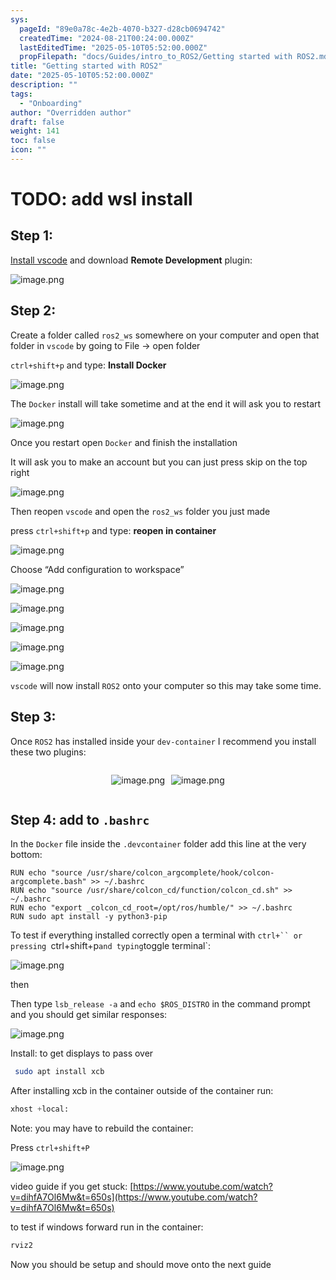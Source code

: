 ```yaml
---
sys:
  pageId: "89e0a78c-4e2b-4070-b327-d28cb0694742"
  createdTime: "2024-08-21T00:24:00.000Z"
  lastEditedTime: "2025-05-10T05:52:00.000Z"
  propFilepath: "docs/Guides/intro_to_ROS2/Getting started with ROS2.md"
title: "Getting started with ROS2"
date: "2025-05-10T05:52:00.000Z"
description: ""
tags:
  - "Onboarding"
author: "Overridden author"
draft: false
weight: 141
toc: false
icon: ""
---
```


# TODO: add wsl install

## Step 1:

[Install vscode](https://code.visualstudio.com/download) and download **Remote Development** plugin:

![image.png](https://prod-files-secure.s3.us-west-2.amazonaws.com/d518164a-d88e-44d1-a4ee-3adb3bd8bce0/efb52993-1881-4a40-b95e-6f020334f022/image.png?X-Amz-Algorithm=AWS4-HMAC-SHA256&X-Amz-Content-Sha256=UNSIGNED-PAYLOAD&X-Amz-Credential=ASIAZI2LB466RMJNV5QR%2F20250704%2Fus-west-2%2Fs3%2Faws4_request&X-Amz-Date=20250704T061404Z&X-Amz-Expires=3600&X-Amz-Security-Token=IQoJb3JpZ2luX2VjEB0aCXVzLXdlc3QtMiJIMEYCIQDbuX5TKOwpLz9wrhAu%2Fhl0EOvIZdQdXnhAc3VIU9roBAIhAPkBRzSYh3XXIhnYMOLNZjA%2F%2F4iNHRRgZV2ishW1YwFGKv8DCCYQABoMNjM3NDIzMTgzODA1IgwfprfThMUUTCrBnP0q3ANaBBAQ24K1Oe2wW6BHlm47JITqsAm%2BaheiunRFot7XSdFPszoNWGxwdhrppzTXkw3UkRsgxgdIL0DPdbTFUrtxBEiG8MUotqStz00EM4xXW9gC7bsU7WRiqwNjxdL3HMoj0ergmzoyVFUjgN4KGBSl1d1BBoDokhXYMQLETPnM0QP6UW3vK%2BAlcTXlPZY6PAPqhzkfcORIZBRx2qrahhh3cuMa4wNcDMUNYOTxBlmQu%2BTiM%2F87Lrydl0TVolwJfiCZAk0GZZpPeRhPxDrV0ee7AMNZ0PYbZymij%2FK%2FmS3hEoCL9xQOXBCCxzyOStWNVpidqjyqkKqJPokN39XoH7QVZEHySQMbOXfZRsuKvcC7KGqeWy8bJCW1pQ60QGWL9I92%2BUE9jzqFDhfW7LhycRoW1T8Jenle84EIJNDG2NTIbIjCCgNd99U9jfOwT3vFji%2BtMpTUJ%2FMIn9yFEKrFRN4h92itwqChUqH6cAGLjbsmIrcPYQwqaBsh7iIiKuPmaIGdZxVg%2FwtYpuPdv%2BSf3VoTqNmLH8IBqY6iUjMG6tEt1ClISttrUOGxYqgpGU76EZe%2FZ4U8sp5XoqMiNC%2FGZDKBStTQyam7WM2zsta6H1MzH34XSqWXqcSFqbLZ1DCOt53DBjqkAQIT91ymTRx3fWi3v20m5cdDPGCdKLspFzmUl35bPlDrgpBIURxdy%2BH2WBAoX%2BCExclI05Phl2ppNdo%2FXNpqM10w64%2FQq0Q3nDnyxR1GvcclgldxumEuA7bKTJ46invsYxQd5sa6Pkw0jZCa6HC7cJRtmWu0INUQLrY95rE%2BziM%2BEmuNZmt%2FaySuuLpFqZLQhYFswTXSYt9cpqNzcRFl8ESs3kA%2F&X-Amz-Signature=27d935d6ff779db5f27e0666fe1fe7c85ad8ea20c9a66e17570f204eb82a616e&X-Amz-SignedHeaders=host&x-amz-checksum-mode=ENABLED&x-id=GetObject)

## Step 2:

Create a folder called `ros2_ws` somewhere on your computer and open that folder in `vscode` by going to File → open folder 

`ctrl+shift+p` and type: **Install Docker**

![image.png](https://prod-files-secure.s3.us-west-2.amazonaws.com/d518164a-d88e-44d1-a4ee-3adb3bd8bce0/2269dc0e-1cd5-47ff-bceb-c04ad9b2eab0/image.png?X-Amz-Algorithm=AWS4-HMAC-SHA256&X-Amz-Content-Sha256=UNSIGNED-PAYLOAD&X-Amz-Credential=ASIAZI2LB466RMJNV5QR%2F20250704%2Fus-west-2%2Fs3%2Faws4_request&X-Amz-Date=20250704T061404Z&X-Amz-Expires=3600&X-Amz-Security-Token=IQoJb3JpZ2luX2VjEB0aCXVzLXdlc3QtMiJIMEYCIQDbuX5TKOwpLz9wrhAu%2Fhl0EOvIZdQdXnhAc3VIU9roBAIhAPkBRzSYh3XXIhnYMOLNZjA%2F%2F4iNHRRgZV2ishW1YwFGKv8DCCYQABoMNjM3NDIzMTgzODA1IgwfprfThMUUTCrBnP0q3ANaBBAQ24K1Oe2wW6BHlm47JITqsAm%2BaheiunRFot7XSdFPszoNWGxwdhrppzTXkw3UkRsgxgdIL0DPdbTFUrtxBEiG8MUotqStz00EM4xXW9gC7bsU7WRiqwNjxdL3HMoj0ergmzoyVFUjgN4KGBSl1d1BBoDokhXYMQLETPnM0QP6UW3vK%2BAlcTXlPZY6PAPqhzkfcORIZBRx2qrahhh3cuMa4wNcDMUNYOTxBlmQu%2BTiM%2F87Lrydl0TVolwJfiCZAk0GZZpPeRhPxDrV0ee7AMNZ0PYbZymij%2FK%2FmS3hEoCL9xQOXBCCxzyOStWNVpidqjyqkKqJPokN39XoH7QVZEHySQMbOXfZRsuKvcC7KGqeWy8bJCW1pQ60QGWL9I92%2BUE9jzqFDhfW7LhycRoW1T8Jenle84EIJNDG2NTIbIjCCgNd99U9jfOwT3vFji%2BtMpTUJ%2FMIn9yFEKrFRN4h92itwqChUqH6cAGLjbsmIrcPYQwqaBsh7iIiKuPmaIGdZxVg%2FwtYpuPdv%2BSf3VoTqNmLH8IBqY6iUjMG6tEt1ClISttrUOGxYqgpGU76EZe%2FZ4U8sp5XoqMiNC%2FGZDKBStTQyam7WM2zsta6H1MzH34XSqWXqcSFqbLZ1DCOt53DBjqkAQIT91ymTRx3fWi3v20m5cdDPGCdKLspFzmUl35bPlDrgpBIURxdy%2BH2WBAoX%2BCExclI05Phl2ppNdo%2FXNpqM10w64%2FQq0Q3nDnyxR1GvcclgldxumEuA7bKTJ46invsYxQd5sa6Pkw0jZCa6HC7cJRtmWu0INUQLrY95rE%2BziM%2BEmuNZmt%2FaySuuLpFqZLQhYFswTXSYt9cpqNzcRFl8ESs3kA%2F&X-Amz-Signature=75a9f280a4a361679aa0df059af5d4d145073b935188139360ab132841a4e1a5&X-Amz-SignedHeaders=host&x-amz-checksum-mode=ENABLED&x-id=GetObject)

The `Docker` install will take sometime and at the end it will ask you to restart

![image.png](https://prod-files-secure.s3.us-west-2.amazonaws.com/d518164a-d88e-44d1-a4ee-3adb3bd8bce0/ed233f78-be33-4b1f-b89c-9c346c0e961e/image.png?X-Amz-Algorithm=AWS4-HMAC-SHA256&X-Amz-Content-Sha256=UNSIGNED-PAYLOAD&X-Amz-Credential=ASIAZI2LB466RMJNV5QR%2F20250704%2Fus-west-2%2Fs3%2Faws4_request&X-Amz-Date=20250704T061404Z&X-Amz-Expires=3600&X-Amz-Security-Token=IQoJb3JpZ2luX2VjEB0aCXVzLXdlc3QtMiJIMEYCIQDbuX5TKOwpLz9wrhAu%2Fhl0EOvIZdQdXnhAc3VIU9roBAIhAPkBRzSYh3XXIhnYMOLNZjA%2F%2F4iNHRRgZV2ishW1YwFGKv8DCCYQABoMNjM3NDIzMTgzODA1IgwfprfThMUUTCrBnP0q3ANaBBAQ24K1Oe2wW6BHlm47JITqsAm%2BaheiunRFot7XSdFPszoNWGxwdhrppzTXkw3UkRsgxgdIL0DPdbTFUrtxBEiG8MUotqStz00EM4xXW9gC7bsU7WRiqwNjxdL3HMoj0ergmzoyVFUjgN4KGBSl1d1BBoDokhXYMQLETPnM0QP6UW3vK%2BAlcTXlPZY6PAPqhzkfcORIZBRx2qrahhh3cuMa4wNcDMUNYOTxBlmQu%2BTiM%2F87Lrydl0TVolwJfiCZAk0GZZpPeRhPxDrV0ee7AMNZ0PYbZymij%2FK%2FmS3hEoCL9xQOXBCCxzyOStWNVpidqjyqkKqJPokN39XoH7QVZEHySQMbOXfZRsuKvcC7KGqeWy8bJCW1pQ60QGWL9I92%2BUE9jzqFDhfW7LhycRoW1T8Jenle84EIJNDG2NTIbIjCCgNd99U9jfOwT3vFji%2BtMpTUJ%2FMIn9yFEKrFRN4h92itwqChUqH6cAGLjbsmIrcPYQwqaBsh7iIiKuPmaIGdZxVg%2FwtYpuPdv%2BSf3VoTqNmLH8IBqY6iUjMG6tEt1ClISttrUOGxYqgpGU76EZe%2FZ4U8sp5XoqMiNC%2FGZDKBStTQyam7WM2zsta6H1MzH34XSqWXqcSFqbLZ1DCOt53DBjqkAQIT91ymTRx3fWi3v20m5cdDPGCdKLspFzmUl35bPlDrgpBIURxdy%2BH2WBAoX%2BCExclI05Phl2ppNdo%2FXNpqM10w64%2FQq0Q3nDnyxR1GvcclgldxumEuA7bKTJ46invsYxQd5sa6Pkw0jZCa6HC7cJRtmWu0INUQLrY95rE%2BziM%2BEmuNZmt%2FaySuuLpFqZLQhYFswTXSYt9cpqNzcRFl8ESs3kA%2F&X-Amz-Signature=2d6f3722655213bb1959fde3c30b0b1f17a0831e86bc0aee9943e96b9c52a804&X-Amz-SignedHeaders=host&x-amz-checksum-mode=ENABLED&x-id=GetObject)

Once you restart open `Docker` and finish the installation

It will ask you to make an account but you can just press skip on the top right

![image.png](https://prod-files-secure.s3.us-west-2.amazonaws.com/d518164a-d88e-44d1-a4ee-3adb3bd8bce0/21010ad9-1659-4fd9-9f59-9932a09b2a3d/image.png?X-Amz-Algorithm=AWS4-HMAC-SHA256&X-Amz-Content-Sha256=UNSIGNED-PAYLOAD&X-Amz-Credential=ASIAZI2LB466RMJNV5QR%2F20250704%2Fus-west-2%2Fs3%2Faws4_request&X-Amz-Date=20250704T061404Z&X-Amz-Expires=3600&X-Amz-Security-Token=IQoJb3JpZ2luX2VjEB0aCXVzLXdlc3QtMiJIMEYCIQDbuX5TKOwpLz9wrhAu%2Fhl0EOvIZdQdXnhAc3VIU9roBAIhAPkBRzSYh3XXIhnYMOLNZjA%2F%2F4iNHRRgZV2ishW1YwFGKv8DCCYQABoMNjM3NDIzMTgzODA1IgwfprfThMUUTCrBnP0q3ANaBBAQ24K1Oe2wW6BHlm47JITqsAm%2BaheiunRFot7XSdFPszoNWGxwdhrppzTXkw3UkRsgxgdIL0DPdbTFUrtxBEiG8MUotqStz00EM4xXW9gC7bsU7WRiqwNjxdL3HMoj0ergmzoyVFUjgN4KGBSl1d1BBoDokhXYMQLETPnM0QP6UW3vK%2BAlcTXlPZY6PAPqhzkfcORIZBRx2qrahhh3cuMa4wNcDMUNYOTxBlmQu%2BTiM%2F87Lrydl0TVolwJfiCZAk0GZZpPeRhPxDrV0ee7AMNZ0PYbZymij%2FK%2FmS3hEoCL9xQOXBCCxzyOStWNVpidqjyqkKqJPokN39XoH7QVZEHySQMbOXfZRsuKvcC7KGqeWy8bJCW1pQ60QGWL9I92%2BUE9jzqFDhfW7LhycRoW1T8Jenle84EIJNDG2NTIbIjCCgNd99U9jfOwT3vFji%2BtMpTUJ%2FMIn9yFEKrFRN4h92itwqChUqH6cAGLjbsmIrcPYQwqaBsh7iIiKuPmaIGdZxVg%2FwtYpuPdv%2BSf3VoTqNmLH8IBqY6iUjMG6tEt1ClISttrUOGxYqgpGU76EZe%2FZ4U8sp5XoqMiNC%2FGZDKBStTQyam7WM2zsta6H1MzH34XSqWXqcSFqbLZ1DCOt53DBjqkAQIT91ymTRx3fWi3v20m5cdDPGCdKLspFzmUl35bPlDrgpBIURxdy%2BH2WBAoX%2BCExclI05Phl2ppNdo%2FXNpqM10w64%2FQq0Q3nDnyxR1GvcclgldxumEuA7bKTJ46invsYxQd5sa6Pkw0jZCa6HC7cJRtmWu0INUQLrY95rE%2BziM%2BEmuNZmt%2FaySuuLpFqZLQhYFswTXSYt9cpqNzcRFl8ESs3kA%2F&X-Amz-Signature=5ea20d24207267dc031ab5162d5ab2c0396df723a4bd172cd95ba52ab47a71bd&X-Amz-SignedHeaders=host&x-amz-checksum-mode=ENABLED&x-id=GetObject)

Then reopen `vscode` and open the `ros2_ws` folder you just made

press `ctrl+shift+p` and type: **reopen in container**

![image.png](https://prod-files-secure.s3.us-west-2.amazonaws.com/d518164a-d88e-44d1-a4ee-3adb3bd8bce0/4e93b8c2-41ad-488c-8095-c74205196118/image.png?X-Amz-Algorithm=AWS4-HMAC-SHA256&X-Amz-Content-Sha256=UNSIGNED-PAYLOAD&X-Amz-Credential=ASIAZI2LB466RMJNV5QR%2F20250704%2Fus-west-2%2Fs3%2Faws4_request&X-Amz-Date=20250704T061404Z&X-Amz-Expires=3600&X-Amz-Security-Token=IQoJb3JpZ2luX2VjEB0aCXVzLXdlc3QtMiJIMEYCIQDbuX5TKOwpLz9wrhAu%2Fhl0EOvIZdQdXnhAc3VIU9roBAIhAPkBRzSYh3XXIhnYMOLNZjA%2F%2F4iNHRRgZV2ishW1YwFGKv8DCCYQABoMNjM3NDIzMTgzODA1IgwfprfThMUUTCrBnP0q3ANaBBAQ24K1Oe2wW6BHlm47JITqsAm%2BaheiunRFot7XSdFPszoNWGxwdhrppzTXkw3UkRsgxgdIL0DPdbTFUrtxBEiG8MUotqStz00EM4xXW9gC7bsU7WRiqwNjxdL3HMoj0ergmzoyVFUjgN4KGBSl1d1BBoDokhXYMQLETPnM0QP6UW3vK%2BAlcTXlPZY6PAPqhzkfcORIZBRx2qrahhh3cuMa4wNcDMUNYOTxBlmQu%2BTiM%2F87Lrydl0TVolwJfiCZAk0GZZpPeRhPxDrV0ee7AMNZ0PYbZymij%2FK%2FmS3hEoCL9xQOXBCCxzyOStWNVpidqjyqkKqJPokN39XoH7QVZEHySQMbOXfZRsuKvcC7KGqeWy8bJCW1pQ60QGWL9I92%2BUE9jzqFDhfW7LhycRoW1T8Jenle84EIJNDG2NTIbIjCCgNd99U9jfOwT3vFji%2BtMpTUJ%2FMIn9yFEKrFRN4h92itwqChUqH6cAGLjbsmIrcPYQwqaBsh7iIiKuPmaIGdZxVg%2FwtYpuPdv%2BSf3VoTqNmLH8IBqY6iUjMG6tEt1ClISttrUOGxYqgpGU76EZe%2FZ4U8sp5XoqMiNC%2FGZDKBStTQyam7WM2zsta6H1MzH34XSqWXqcSFqbLZ1DCOt53DBjqkAQIT91ymTRx3fWi3v20m5cdDPGCdKLspFzmUl35bPlDrgpBIURxdy%2BH2WBAoX%2BCExclI05Phl2ppNdo%2FXNpqM10w64%2FQq0Q3nDnyxR1GvcclgldxumEuA7bKTJ46invsYxQd5sa6Pkw0jZCa6HC7cJRtmWu0INUQLrY95rE%2BziM%2BEmuNZmt%2FaySuuLpFqZLQhYFswTXSYt9cpqNzcRFl8ESs3kA%2F&X-Amz-Signature=b082a0f36836a792fd2ca13680a5a5dbcee5409d1a1ecbb161a9d7aac3a3d5bd&X-Amz-SignedHeaders=host&x-amz-checksum-mode=ENABLED&x-id=GetObject)

Choose “Add configuration to workspace”

![image.png](https://prod-files-secure.s3.us-west-2.amazonaws.com/d518164a-d88e-44d1-a4ee-3adb3bd8bce0/9560b282-5060-4989-ba37-97e7b2c22476/image.png?X-Amz-Algorithm=AWS4-HMAC-SHA256&X-Amz-Content-Sha256=UNSIGNED-PAYLOAD&X-Amz-Credential=ASIAZI2LB466RMJNV5QR%2F20250704%2Fus-west-2%2Fs3%2Faws4_request&X-Amz-Date=20250704T061404Z&X-Amz-Expires=3600&X-Amz-Security-Token=IQoJb3JpZ2luX2VjEB0aCXVzLXdlc3QtMiJIMEYCIQDbuX5TKOwpLz9wrhAu%2Fhl0EOvIZdQdXnhAc3VIU9roBAIhAPkBRzSYh3XXIhnYMOLNZjA%2F%2F4iNHRRgZV2ishW1YwFGKv8DCCYQABoMNjM3NDIzMTgzODA1IgwfprfThMUUTCrBnP0q3ANaBBAQ24K1Oe2wW6BHlm47JITqsAm%2BaheiunRFot7XSdFPszoNWGxwdhrppzTXkw3UkRsgxgdIL0DPdbTFUrtxBEiG8MUotqStz00EM4xXW9gC7bsU7WRiqwNjxdL3HMoj0ergmzoyVFUjgN4KGBSl1d1BBoDokhXYMQLETPnM0QP6UW3vK%2BAlcTXlPZY6PAPqhzkfcORIZBRx2qrahhh3cuMa4wNcDMUNYOTxBlmQu%2BTiM%2F87Lrydl0TVolwJfiCZAk0GZZpPeRhPxDrV0ee7AMNZ0PYbZymij%2FK%2FmS3hEoCL9xQOXBCCxzyOStWNVpidqjyqkKqJPokN39XoH7QVZEHySQMbOXfZRsuKvcC7KGqeWy8bJCW1pQ60QGWL9I92%2BUE9jzqFDhfW7LhycRoW1T8Jenle84EIJNDG2NTIbIjCCgNd99U9jfOwT3vFji%2BtMpTUJ%2FMIn9yFEKrFRN4h92itwqChUqH6cAGLjbsmIrcPYQwqaBsh7iIiKuPmaIGdZxVg%2FwtYpuPdv%2BSf3VoTqNmLH8IBqY6iUjMG6tEt1ClISttrUOGxYqgpGU76EZe%2FZ4U8sp5XoqMiNC%2FGZDKBStTQyam7WM2zsta6H1MzH34XSqWXqcSFqbLZ1DCOt53DBjqkAQIT91ymTRx3fWi3v20m5cdDPGCdKLspFzmUl35bPlDrgpBIURxdy%2BH2WBAoX%2BCExclI05Phl2ppNdo%2FXNpqM10w64%2FQq0Q3nDnyxR1GvcclgldxumEuA7bKTJ46invsYxQd5sa6Pkw0jZCa6HC7cJRtmWu0INUQLrY95rE%2BziM%2BEmuNZmt%2FaySuuLpFqZLQhYFswTXSYt9cpqNzcRFl8ESs3kA%2F&X-Amz-Signature=bb53bd8ceb494360d4b55f6e8510c70e8c74c187a6e049e2a70041fdbe8bf56b&X-Amz-SignedHeaders=host&x-amz-checksum-mode=ENABLED&x-id=GetObject)

![image.png](https://prod-files-secure.s3.us-west-2.amazonaws.com/d518164a-d88e-44d1-a4ee-3adb3bd8bce0/2ee63f81-886b-48e8-a553-dc6e5eac99e4/image.png?X-Amz-Algorithm=AWS4-HMAC-SHA256&X-Amz-Content-Sha256=UNSIGNED-PAYLOAD&X-Amz-Credential=ASIAZI2LB466RMJNV5QR%2F20250704%2Fus-west-2%2Fs3%2Faws4_request&X-Amz-Date=20250704T061404Z&X-Amz-Expires=3600&X-Amz-Security-Token=IQoJb3JpZ2luX2VjEB0aCXVzLXdlc3QtMiJIMEYCIQDbuX5TKOwpLz9wrhAu%2Fhl0EOvIZdQdXnhAc3VIU9roBAIhAPkBRzSYh3XXIhnYMOLNZjA%2F%2F4iNHRRgZV2ishW1YwFGKv8DCCYQABoMNjM3NDIzMTgzODA1IgwfprfThMUUTCrBnP0q3ANaBBAQ24K1Oe2wW6BHlm47JITqsAm%2BaheiunRFot7XSdFPszoNWGxwdhrppzTXkw3UkRsgxgdIL0DPdbTFUrtxBEiG8MUotqStz00EM4xXW9gC7bsU7WRiqwNjxdL3HMoj0ergmzoyVFUjgN4KGBSl1d1BBoDokhXYMQLETPnM0QP6UW3vK%2BAlcTXlPZY6PAPqhzkfcORIZBRx2qrahhh3cuMa4wNcDMUNYOTxBlmQu%2BTiM%2F87Lrydl0TVolwJfiCZAk0GZZpPeRhPxDrV0ee7AMNZ0PYbZymij%2FK%2FmS3hEoCL9xQOXBCCxzyOStWNVpidqjyqkKqJPokN39XoH7QVZEHySQMbOXfZRsuKvcC7KGqeWy8bJCW1pQ60QGWL9I92%2BUE9jzqFDhfW7LhycRoW1T8Jenle84EIJNDG2NTIbIjCCgNd99U9jfOwT3vFji%2BtMpTUJ%2FMIn9yFEKrFRN4h92itwqChUqH6cAGLjbsmIrcPYQwqaBsh7iIiKuPmaIGdZxVg%2FwtYpuPdv%2BSf3VoTqNmLH8IBqY6iUjMG6tEt1ClISttrUOGxYqgpGU76EZe%2FZ4U8sp5XoqMiNC%2FGZDKBStTQyam7WM2zsta6H1MzH34XSqWXqcSFqbLZ1DCOt53DBjqkAQIT91ymTRx3fWi3v20m5cdDPGCdKLspFzmUl35bPlDrgpBIURxdy%2BH2WBAoX%2BCExclI05Phl2ppNdo%2FXNpqM10w64%2FQq0Q3nDnyxR1GvcclgldxumEuA7bKTJ46invsYxQd5sa6Pkw0jZCa6HC7cJRtmWu0INUQLrY95rE%2BziM%2BEmuNZmt%2FaySuuLpFqZLQhYFswTXSYt9cpqNzcRFl8ESs3kA%2F&X-Amz-Signature=b001d241bdf9f6e82bd6833ceba637df6b58b3e3b6c72f2d229ad1257f7c9720&X-Amz-SignedHeaders=host&x-amz-checksum-mode=ENABLED&x-id=GetObject)

![image.png](https://prod-files-secure.s3.us-west-2.amazonaws.com/d518164a-d88e-44d1-a4ee-3adb3bd8bce0/ae1580b2-b048-407e-aed9-b584224a7a04/image.png?X-Amz-Algorithm=AWS4-HMAC-SHA256&X-Amz-Content-Sha256=UNSIGNED-PAYLOAD&X-Amz-Credential=ASIAZI2LB466RMJNV5QR%2F20250704%2Fus-west-2%2Fs3%2Faws4_request&X-Amz-Date=20250704T061404Z&X-Amz-Expires=3600&X-Amz-Security-Token=IQoJb3JpZ2luX2VjEB0aCXVzLXdlc3QtMiJIMEYCIQDbuX5TKOwpLz9wrhAu%2Fhl0EOvIZdQdXnhAc3VIU9roBAIhAPkBRzSYh3XXIhnYMOLNZjA%2F%2F4iNHRRgZV2ishW1YwFGKv8DCCYQABoMNjM3NDIzMTgzODA1IgwfprfThMUUTCrBnP0q3ANaBBAQ24K1Oe2wW6BHlm47JITqsAm%2BaheiunRFot7XSdFPszoNWGxwdhrppzTXkw3UkRsgxgdIL0DPdbTFUrtxBEiG8MUotqStz00EM4xXW9gC7bsU7WRiqwNjxdL3HMoj0ergmzoyVFUjgN4KGBSl1d1BBoDokhXYMQLETPnM0QP6UW3vK%2BAlcTXlPZY6PAPqhzkfcORIZBRx2qrahhh3cuMa4wNcDMUNYOTxBlmQu%2BTiM%2F87Lrydl0TVolwJfiCZAk0GZZpPeRhPxDrV0ee7AMNZ0PYbZymij%2FK%2FmS3hEoCL9xQOXBCCxzyOStWNVpidqjyqkKqJPokN39XoH7QVZEHySQMbOXfZRsuKvcC7KGqeWy8bJCW1pQ60QGWL9I92%2BUE9jzqFDhfW7LhycRoW1T8Jenle84EIJNDG2NTIbIjCCgNd99U9jfOwT3vFji%2BtMpTUJ%2FMIn9yFEKrFRN4h92itwqChUqH6cAGLjbsmIrcPYQwqaBsh7iIiKuPmaIGdZxVg%2FwtYpuPdv%2BSf3VoTqNmLH8IBqY6iUjMG6tEt1ClISttrUOGxYqgpGU76EZe%2FZ4U8sp5XoqMiNC%2FGZDKBStTQyam7WM2zsta6H1MzH34XSqWXqcSFqbLZ1DCOt53DBjqkAQIT91ymTRx3fWi3v20m5cdDPGCdKLspFzmUl35bPlDrgpBIURxdy%2BH2WBAoX%2BCExclI05Phl2ppNdo%2FXNpqM10w64%2FQq0Q3nDnyxR1GvcclgldxumEuA7bKTJ46invsYxQd5sa6Pkw0jZCa6HC7cJRtmWu0INUQLrY95rE%2BziM%2BEmuNZmt%2FaySuuLpFqZLQhYFswTXSYt9cpqNzcRFl8ESs3kA%2F&X-Amz-Signature=5f0b3d10e8fba4e8994ff549fa581bcef1fc06e9a2ac56ac238761c6f566d06b&X-Amz-SignedHeaders=host&x-amz-checksum-mode=ENABLED&x-id=GetObject)

![image.png](https://prod-files-secure.s3.us-west-2.amazonaws.com/d518164a-d88e-44d1-a4ee-3adb3bd8bce0/53255b28-f75e-430f-b9e3-c0ac8577e42b/image.png?X-Amz-Algorithm=AWS4-HMAC-SHA256&X-Amz-Content-Sha256=UNSIGNED-PAYLOAD&X-Amz-Credential=ASIAZI2LB466RMJNV5QR%2F20250704%2Fus-west-2%2Fs3%2Faws4_request&X-Amz-Date=20250704T061404Z&X-Amz-Expires=3600&X-Amz-Security-Token=IQoJb3JpZ2luX2VjEB0aCXVzLXdlc3QtMiJIMEYCIQDbuX5TKOwpLz9wrhAu%2Fhl0EOvIZdQdXnhAc3VIU9roBAIhAPkBRzSYh3XXIhnYMOLNZjA%2F%2F4iNHRRgZV2ishW1YwFGKv8DCCYQABoMNjM3NDIzMTgzODA1IgwfprfThMUUTCrBnP0q3ANaBBAQ24K1Oe2wW6BHlm47JITqsAm%2BaheiunRFot7XSdFPszoNWGxwdhrppzTXkw3UkRsgxgdIL0DPdbTFUrtxBEiG8MUotqStz00EM4xXW9gC7bsU7WRiqwNjxdL3HMoj0ergmzoyVFUjgN4KGBSl1d1BBoDokhXYMQLETPnM0QP6UW3vK%2BAlcTXlPZY6PAPqhzkfcORIZBRx2qrahhh3cuMa4wNcDMUNYOTxBlmQu%2BTiM%2F87Lrydl0TVolwJfiCZAk0GZZpPeRhPxDrV0ee7AMNZ0PYbZymij%2FK%2FmS3hEoCL9xQOXBCCxzyOStWNVpidqjyqkKqJPokN39XoH7QVZEHySQMbOXfZRsuKvcC7KGqeWy8bJCW1pQ60QGWL9I92%2BUE9jzqFDhfW7LhycRoW1T8Jenle84EIJNDG2NTIbIjCCgNd99U9jfOwT3vFji%2BtMpTUJ%2FMIn9yFEKrFRN4h92itwqChUqH6cAGLjbsmIrcPYQwqaBsh7iIiKuPmaIGdZxVg%2FwtYpuPdv%2BSf3VoTqNmLH8IBqY6iUjMG6tEt1ClISttrUOGxYqgpGU76EZe%2FZ4U8sp5XoqMiNC%2FGZDKBStTQyam7WM2zsta6H1MzH34XSqWXqcSFqbLZ1DCOt53DBjqkAQIT91ymTRx3fWi3v20m5cdDPGCdKLspFzmUl35bPlDrgpBIURxdy%2BH2WBAoX%2BCExclI05Phl2ppNdo%2FXNpqM10w64%2FQq0Q3nDnyxR1GvcclgldxumEuA7bKTJ46invsYxQd5sa6Pkw0jZCa6HC7cJRtmWu0INUQLrY95rE%2BziM%2BEmuNZmt%2FaySuuLpFqZLQhYFswTXSYt9cpqNzcRFl8ESs3kA%2F&X-Amz-Signature=baef2a65b39ff3fb0b2981be3b6c279d269d0d451eecbfafd327f2a0b4e168c8&X-Amz-SignedHeaders=host&x-amz-checksum-mode=ENABLED&x-id=GetObject)

![image.png](https://prod-files-secure.s3.us-west-2.amazonaws.com/d518164a-d88e-44d1-a4ee-3adb3bd8bce0/7c562767-5af9-4ffb-97d1-327bcdf4ee00/image.png?X-Amz-Algorithm=AWS4-HMAC-SHA256&X-Amz-Content-Sha256=UNSIGNED-PAYLOAD&X-Amz-Credential=ASIAZI2LB466RMJNV5QR%2F20250704%2Fus-west-2%2Fs3%2Faws4_request&X-Amz-Date=20250704T061404Z&X-Amz-Expires=3600&X-Amz-Security-Token=IQoJb3JpZ2luX2VjEB0aCXVzLXdlc3QtMiJIMEYCIQDbuX5TKOwpLz9wrhAu%2Fhl0EOvIZdQdXnhAc3VIU9roBAIhAPkBRzSYh3XXIhnYMOLNZjA%2F%2F4iNHRRgZV2ishW1YwFGKv8DCCYQABoMNjM3NDIzMTgzODA1IgwfprfThMUUTCrBnP0q3ANaBBAQ24K1Oe2wW6BHlm47JITqsAm%2BaheiunRFot7XSdFPszoNWGxwdhrppzTXkw3UkRsgxgdIL0DPdbTFUrtxBEiG8MUotqStz00EM4xXW9gC7bsU7WRiqwNjxdL3HMoj0ergmzoyVFUjgN4KGBSl1d1BBoDokhXYMQLETPnM0QP6UW3vK%2BAlcTXlPZY6PAPqhzkfcORIZBRx2qrahhh3cuMa4wNcDMUNYOTxBlmQu%2BTiM%2F87Lrydl0TVolwJfiCZAk0GZZpPeRhPxDrV0ee7AMNZ0PYbZymij%2FK%2FmS3hEoCL9xQOXBCCxzyOStWNVpidqjyqkKqJPokN39XoH7QVZEHySQMbOXfZRsuKvcC7KGqeWy8bJCW1pQ60QGWL9I92%2BUE9jzqFDhfW7LhycRoW1T8Jenle84EIJNDG2NTIbIjCCgNd99U9jfOwT3vFji%2BtMpTUJ%2FMIn9yFEKrFRN4h92itwqChUqH6cAGLjbsmIrcPYQwqaBsh7iIiKuPmaIGdZxVg%2FwtYpuPdv%2BSf3VoTqNmLH8IBqY6iUjMG6tEt1ClISttrUOGxYqgpGU76EZe%2FZ4U8sp5XoqMiNC%2FGZDKBStTQyam7WM2zsta6H1MzH34XSqWXqcSFqbLZ1DCOt53DBjqkAQIT91ymTRx3fWi3v20m5cdDPGCdKLspFzmUl35bPlDrgpBIURxdy%2BH2WBAoX%2BCExclI05Phl2ppNdo%2FXNpqM10w64%2FQq0Q3nDnyxR1GvcclgldxumEuA7bKTJ46invsYxQd5sa6Pkw0jZCa6HC7cJRtmWu0INUQLrY95rE%2BziM%2BEmuNZmt%2FaySuuLpFqZLQhYFswTXSYt9cpqNzcRFl8ESs3kA%2F&X-Amz-Signature=53dac45e63acc4cfe534376c8c44a310c9994a41ff04f091f33eb1a9841f7106&X-Amz-SignedHeaders=host&x-amz-checksum-mode=ENABLED&x-id=GetObject)

`vscode` will now install `ROS2` onto your computer so this may take some time.

## Step 3:

Once `ROS2` has installed inside your `dev-container` I recommend you install these two plugins:

<div style="display: flex;flex-direction: row; column-gap:10px; max-width: 630px;justify-content: center;">
<div>

![image.png](https://prod-files-secure.s3.us-west-2.amazonaws.com/d518164a-d88e-44d1-a4ee-3adb3bd8bce0/3fc3d550-5a54-4ba1-ba6b-faa01cdb7369/image.png?X-Amz-Algorithm=AWS4-HMAC-SHA256&X-Amz-Content-Sha256=UNSIGNED-PAYLOAD&X-Amz-Credential=ASIAZI2LB4666HXFWOWQ%2F20250704%2Fus-west-2%2Fs3%2Faws4_request&X-Amz-Date=20250704T061408Z&X-Amz-Expires=3600&X-Amz-Security-Token=IQoJb3JpZ2luX2VjEB4aCXVzLXdlc3QtMiJIMEYCIQDdBf1VsODRS03yDDg3VAa%2BYlLkmHm7tmpE1yWWoBvlrAIhAKSFWSQ1uAkXD9Toj00p7i9N7xAq1aug5R9KVKuiC8YcKv8DCCcQABoMNjM3NDIzMTgzODA1IgwU30I20kY8RVh%2BI7Uq3AMnnevFz2NrtiXITJSmcqN3mU3Hnh%2BZbGxhuqi1h8NSE5ec9PNovllghK80Q5lgz0WGF5JnAOP7t%2BC1aUpeH%2FUXnq2maI2uqVFcvz83Xdhx31ErAeBJf88NmpKQb4H46bBTfq%2FziWIuc68dNtMXPI1K2ezxbZ6NsmBXYm%2B7A1s3JNgtfVerl%2B9MLiA22oxEzUnN%2BI%2F8kwvu0QKSgyZLtO5o611S1MX5hJLfHN0WRRLgSxAWEitJhsjgeKj8f0F4WSB7e4BRzwKc7zuj57nZNU605dICxAd9M4KS8nvEt2VSQkl9m96lVUrXpvAGR1Sjog3Qsw9cCYtkHlsV04s5OJgx2Fc89MYrG61XaxJdqoU4DX0lH8ixzw6obhmU56cM4kYmeKOwqMZ7S9ZSVpkJlLQPT7QHpqpumGYwh4RQ4ayBEDUvkSU%2BeuuY6RtWkUisU9qn9ccPuzz1vdcgWKiDKHpJdFOpOlTDN6GhDIwGmSJfHlpETV0VX9NijCp7d%2Fkm7JiD2fH620ceQJV68Z83DwttXHTnB4L6kb7A7UFeOmWHv67shef4A6Aapka8eGLVMg3sesfzyw0WPuPC2C7bITFxDqBO%2FiqMiV8bBx7mHHDuiZYgDWMoZoh9HXdY9jDO4J3DBjqkAY5IwTO3OjVhlrJ27AHieTTf%2BOOW1Evg4cdip0fdFNmcGzOEd38gIqIOLkfMa2%2BHWvOq1BH9OtIw0ajtVlcElfNdOijOigGuC38S14rzRD0wWgA3YGV%2FI1akyrtPOhvdiRI%2FBsj5uIiu%2B7hBJ23TeL61U4uSlNlm6utgRTvAjEdEScE0Pnf%2BEkIZeOE1AgT0iWlqMug4RTzpT2wbckBeKLP1PhRy&X-Amz-Signature=7f1df63fafb89bd85d67c7ce0ec51a4941078e27731c41055bd3d073a65cefe5&X-Amz-SignedHeaders=host&x-amz-checksum-mode=ENABLED&x-id=GetObject)

</div>
<div>

![image.png](https://prod-files-secure.s3.us-west-2.amazonaws.com/d518164a-d88e-44d1-a4ee-3adb3bd8bce0/d994cc66-13c2-4093-a5a3-f84cf4601a82/image.png?X-Amz-Algorithm=AWS4-HMAC-SHA256&X-Amz-Content-Sha256=UNSIGNED-PAYLOAD&X-Amz-Credential=ASIAZI2LB466TAQBWDXW%2F20250704%2Fus-west-2%2Fs3%2Faws4_request&X-Amz-Date=20250704T061410Z&X-Amz-Expires=3600&X-Amz-Security-Token=IQoJb3JpZ2luX2VjEB4aCXVzLXdlc3QtMiJIMEYCIQDOwC7uwbrwDlCGlDNL8pre2wOAcXn24Jppo5mRyXXuzwIhANEMCzuML9lZElJ2oCaKYgt6ZHX34uZSZ7lWSxA4P0yJKv8DCCcQABoMNjM3NDIzMTgzODA1IgwstdFnrzUXp8ZCSuMq3AM8Qt3fyvXmLusLEkoRITERgFsw7jyQW476i5Rj6R0OZQ3fi2%2FFATj5IBLqxoCPgolMnAmmfH6J0XbupUpAvj6rTsJZi3HnD8%2BiVvNVoxJC8ocCBtYKhlChJJAMDGl8h%2FbnAQhsO%2FnNmQ%2FAbOREoA5GrrkDq4jtKPfoJzCWxvAzeVYBT6FNRQ4vFSt60RrgIKzhwORcx8OtvrZauKmRZqHCl21RexU9lU8RcELeF2GWhPbkLk0BYNpIa%2Fudg8VUxaLAiTo%2BFjeJfRuxl36zyFOI88KJxG%2BxPzeYZCSse9ylFzb6Crc3yg2igSsJWA1TCd2uiI2KcUkf2HVpb9%2FyQb8c0KpQwR48nKELWu0FGIrHgr6ZNwUArAowxunCJfWrX6GwMp5HWQAs1ZlI0OAiM43x3f5hQ7FV%2BvJ6jo9xFerhXKXxhKLZFENfi8Pw51F5UyHZUoYT3ybAwUUN3iKjNaPlbd74rpQWNCnoyIop2IatyzKR4MoQQS4NVdoBcyOTPG1o21uoJEeDPrp323pNqekvaAw7OEnkRGKFfXMORuScRvDhyp1c3QWgPfe4M2sj5DIn3WSsdJmrs9vxyUadxzDIwHhtJVj%2B2AoVISggcIgiwQD5F%2BrARXMIHa5mxjD54J3DBjqkAR68R3x0rpToCeSoZV5KxX7pWVN6lj1OvAo24RJzMoZ5G4oT1qyHnWlCGzuiPUTE%2Bxkk44cxPLUx5wZLWF8EQlAfFEaqo0kVm0Brm%2BP2mdxA5QozudEhKDVZLC6K%2FHR4jwLgvEtGmBROzQ5MVGRc5rWAhfTxxljByJTXkt62wqCzVETOuJhyKPY%2BRGptMKvZfVY75eC%2FHxxlSsxk8%2F8GRlkpnE5Q&X-Amz-Signature=e88034d621618e42c5c5d5fbff62e9c13436377f66b3bcd7a209b06bca466a3f&X-Amz-SignedHeaders=host&x-amz-checksum-mode=ENABLED&x-id=GetObject)

</div>
</div>

## Step 4: add to `.bashrc`

In the `Docker` file inside the `.devcontainer` folder add this line at the very bottom: 

```docker
RUN echo "source /usr/share/colcon_argcomplete/hook/colcon-argcomplete.bash" >> ~/.bashrc
RUN echo "source /usr/share/colcon_cd/function/colcon_cd.sh" >> ~/.bashrc
RUN echo "export _colcon_cd_root=/opt/ros/humble/" >> ~/.bashrc
RUN sudo apt install -y python3-pip 
```

To test if everything installed correctly open a terminal with `ctrl+`` or pressing `ctrl+shift+p` and typing `toggle terminal`:

![image.png](https://prod-files-secure.s3.us-west-2.amazonaws.com/d518164a-d88e-44d1-a4ee-3adb3bd8bce0/6a4943d8-b04e-4c02-9a58-775f3384d1a5/image.png?X-Amz-Algorithm=AWS4-HMAC-SHA256&X-Amz-Content-Sha256=UNSIGNED-PAYLOAD&X-Amz-Credential=ASIAZI2LB466RMJNV5QR%2F20250704%2Fus-west-2%2Fs3%2Faws4_request&X-Amz-Date=20250704T061405Z&X-Amz-Expires=3600&X-Amz-Security-Token=IQoJb3JpZ2luX2VjEB0aCXVzLXdlc3QtMiJIMEYCIQDbuX5TKOwpLz9wrhAu%2Fhl0EOvIZdQdXnhAc3VIU9roBAIhAPkBRzSYh3XXIhnYMOLNZjA%2F%2F4iNHRRgZV2ishW1YwFGKv8DCCYQABoMNjM3NDIzMTgzODA1IgwfprfThMUUTCrBnP0q3ANaBBAQ24K1Oe2wW6BHlm47JITqsAm%2BaheiunRFot7XSdFPszoNWGxwdhrppzTXkw3UkRsgxgdIL0DPdbTFUrtxBEiG8MUotqStz00EM4xXW9gC7bsU7WRiqwNjxdL3HMoj0ergmzoyVFUjgN4KGBSl1d1BBoDokhXYMQLETPnM0QP6UW3vK%2BAlcTXlPZY6PAPqhzkfcORIZBRx2qrahhh3cuMa4wNcDMUNYOTxBlmQu%2BTiM%2F87Lrydl0TVolwJfiCZAk0GZZpPeRhPxDrV0ee7AMNZ0PYbZymij%2FK%2FmS3hEoCL9xQOXBCCxzyOStWNVpidqjyqkKqJPokN39XoH7QVZEHySQMbOXfZRsuKvcC7KGqeWy8bJCW1pQ60QGWL9I92%2BUE9jzqFDhfW7LhycRoW1T8Jenle84EIJNDG2NTIbIjCCgNd99U9jfOwT3vFji%2BtMpTUJ%2FMIn9yFEKrFRN4h92itwqChUqH6cAGLjbsmIrcPYQwqaBsh7iIiKuPmaIGdZxVg%2FwtYpuPdv%2BSf3VoTqNmLH8IBqY6iUjMG6tEt1ClISttrUOGxYqgpGU76EZe%2FZ4U8sp5XoqMiNC%2FGZDKBStTQyam7WM2zsta6H1MzH34XSqWXqcSFqbLZ1DCOt53DBjqkAQIT91ymTRx3fWi3v20m5cdDPGCdKLspFzmUl35bPlDrgpBIURxdy%2BH2WBAoX%2BCExclI05Phl2ppNdo%2FXNpqM10w64%2FQq0Q3nDnyxR1GvcclgldxumEuA7bKTJ46invsYxQd5sa6Pkw0jZCa6HC7cJRtmWu0INUQLrY95rE%2BziM%2BEmuNZmt%2FaySuuLpFqZLQhYFswTXSYt9cpqNzcRFl8ESs3kA%2F&X-Amz-Signature=5d25853af723ede4a9b9304bf9d564d9acaac5a83e898cc32eed8fad249d80ee&X-Amz-SignedHeaders=host&x-amz-checksum-mode=ENABLED&x-id=GetObject)

then 

Then type `lsb_release -a` and `echo $ROS_DISTRO` in the command prompt and you should get similar responses:

![image.png](https://prod-files-secure.s3.us-west-2.amazonaws.com/d518164a-d88e-44d1-a4ee-3adb3bd8bce0/3e635dec-a805-4e85-8b9e-d000e5b71a4e/image.png?X-Amz-Algorithm=AWS4-HMAC-SHA256&X-Amz-Content-Sha256=UNSIGNED-PAYLOAD&X-Amz-Credential=ASIAZI2LB466RMJNV5QR%2F20250704%2Fus-west-2%2Fs3%2Faws4_request&X-Amz-Date=20250704T061405Z&X-Amz-Expires=3600&X-Amz-Security-Token=IQoJb3JpZ2luX2VjEB0aCXVzLXdlc3QtMiJIMEYCIQDbuX5TKOwpLz9wrhAu%2Fhl0EOvIZdQdXnhAc3VIU9roBAIhAPkBRzSYh3XXIhnYMOLNZjA%2F%2F4iNHRRgZV2ishW1YwFGKv8DCCYQABoMNjM3NDIzMTgzODA1IgwfprfThMUUTCrBnP0q3ANaBBAQ24K1Oe2wW6BHlm47JITqsAm%2BaheiunRFot7XSdFPszoNWGxwdhrppzTXkw3UkRsgxgdIL0DPdbTFUrtxBEiG8MUotqStz00EM4xXW9gC7bsU7WRiqwNjxdL3HMoj0ergmzoyVFUjgN4KGBSl1d1BBoDokhXYMQLETPnM0QP6UW3vK%2BAlcTXlPZY6PAPqhzkfcORIZBRx2qrahhh3cuMa4wNcDMUNYOTxBlmQu%2BTiM%2F87Lrydl0TVolwJfiCZAk0GZZpPeRhPxDrV0ee7AMNZ0PYbZymij%2FK%2FmS3hEoCL9xQOXBCCxzyOStWNVpidqjyqkKqJPokN39XoH7QVZEHySQMbOXfZRsuKvcC7KGqeWy8bJCW1pQ60QGWL9I92%2BUE9jzqFDhfW7LhycRoW1T8Jenle84EIJNDG2NTIbIjCCgNd99U9jfOwT3vFji%2BtMpTUJ%2FMIn9yFEKrFRN4h92itwqChUqH6cAGLjbsmIrcPYQwqaBsh7iIiKuPmaIGdZxVg%2FwtYpuPdv%2BSf3VoTqNmLH8IBqY6iUjMG6tEt1ClISttrUOGxYqgpGU76EZe%2FZ4U8sp5XoqMiNC%2FGZDKBStTQyam7WM2zsta6H1MzH34XSqWXqcSFqbLZ1DCOt53DBjqkAQIT91ymTRx3fWi3v20m5cdDPGCdKLspFzmUl35bPlDrgpBIURxdy%2BH2WBAoX%2BCExclI05Phl2ppNdo%2FXNpqM10w64%2FQq0Q3nDnyxR1GvcclgldxumEuA7bKTJ46invsYxQd5sa6Pkw0jZCa6HC7cJRtmWu0INUQLrY95rE%2BziM%2BEmuNZmt%2FaySuuLpFqZLQhYFswTXSYt9cpqNzcRFl8ESs3kA%2F&X-Amz-Signature=08948b5082b26cfa630fee6bd28cb4b9a9fc03c7f6e13cad853df0f201029107&X-Amz-SignedHeaders=host&x-amz-checksum-mode=ENABLED&x-id=GetObject)

Install:  to get displays to pass over

```bash
 sudo apt install xcb
```

After installing xcb in the container outside of the container run:

```python
xhost +local:
```

Note: you may have to rebuild the container:

Press `ctrl+shift+P`

![image.png](https://prod-files-secure.s3.us-west-2.amazonaws.com/d518164a-d88e-44d1-a4ee-3adb3bd8bce0/6c2be660-2618-4c38-9c26-53554f7a0b7b/image.png?X-Amz-Algorithm=AWS4-HMAC-SHA256&X-Amz-Content-Sha256=UNSIGNED-PAYLOAD&X-Amz-Credential=ASIAZI2LB466RMJNV5QR%2F20250704%2Fus-west-2%2Fs3%2Faws4_request&X-Amz-Date=20250704T061405Z&X-Amz-Expires=3600&X-Amz-Security-Token=IQoJb3JpZ2luX2VjEB0aCXVzLXdlc3QtMiJIMEYCIQDbuX5TKOwpLz9wrhAu%2Fhl0EOvIZdQdXnhAc3VIU9roBAIhAPkBRzSYh3XXIhnYMOLNZjA%2F%2F4iNHRRgZV2ishW1YwFGKv8DCCYQABoMNjM3NDIzMTgzODA1IgwfprfThMUUTCrBnP0q3ANaBBAQ24K1Oe2wW6BHlm47JITqsAm%2BaheiunRFot7XSdFPszoNWGxwdhrppzTXkw3UkRsgxgdIL0DPdbTFUrtxBEiG8MUotqStz00EM4xXW9gC7bsU7WRiqwNjxdL3HMoj0ergmzoyVFUjgN4KGBSl1d1BBoDokhXYMQLETPnM0QP6UW3vK%2BAlcTXlPZY6PAPqhzkfcORIZBRx2qrahhh3cuMa4wNcDMUNYOTxBlmQu%2BTiM%2F87Lrydl0TVolwJfiCZAk0GZZpPeRhPxDrV0ee7AMNZ0PYbZymij%2FK%2FmS3hEoCL9xQOXBCCxzyOStWNVpidqjyqkKqJPokN39XoH7QVZEHySQMbOXfZRsuKvcC7KGqeWy8bJCW1pQ60QGWL9I92%2BUE9jzqFDhfW7LhycRoW1T8Jenle84EIJNDG2NTIbIjCCgNd99U9jfOwT3vFji%2BtMpTUJ%2FMIn9yFEKrFRN4h92itwqChUqH6cAGLjbsmIrcPYQwqaBsh7iIiKuPmaIGdZxVg%2FwtYpuPdv%2BSf3VoTqNmLH8IBqY6iUjMG6tEt1ClISttrUOGxYqgpGU76EZe%2FZ4U8sp5XoqMiNC%2FGZDKBStTQyam7WM2zsta6H1MzH34XSqWXqcSFqbLZ1DCOt53DBjqkAQIT91ymTRx3fWi3v20m5cdDPGCdKLspFzmUl35bPlDrgpBIURxdy%2BH2WBAoX%2BCExclI05Phl2ppNdo%2FXNpqM10w64%2FQq0Q3nDnyxR1GvcclgldxumEuA7bKTJ46invsYxQd5sa6Pkw0jZCa6HC7cJRtmWu0INUQLrY95rE%2BziM%2BEmuNZmt%2FaySuuLpFqZLQhYFswTXSYt9cpqNzcRFl8ESs3kA%2F&X-Amz-Signature=461d5d8ee89d06b96e53360bdb3a07ac07463c512906e6ef30f8509663525803&X-Amz-SignedHeaders=host&x-amz-checksum-mode=ENABLED&x-id=GetObject)

video guide if you get stuck: [https://www.youtube.com/watch?v=dihfA7Ol6Mw&t=650s](https://www.youtube.com/watch?v=dihfA7Ol6Mw&t=650s)

to test if windows forward run in the container:

```bash
rviz2
```

Now you should be setup and should move onto the next guide 

